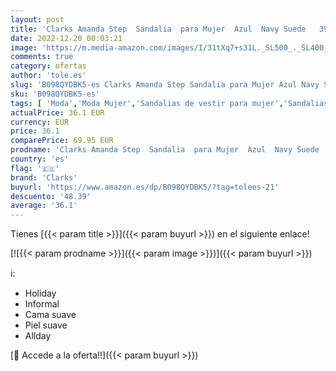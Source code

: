 ```yaml
---
layout: post
title: 'Clarks Amanda Step  Sandalia  para Mujer  Azul  Navy Suede   39.5 EU'
date: 2022-12-20 00:03:21
image: 'https://m.media-amazon.com/images/I/31tXq7+s31L._SL500_._SL400_.jpg'
comments: true
category: ofertas
author: 'tole.es'
slug: 'B098QYDBK5-es Clarks Amanda Step Sandalia para Mujer Azul Navy Suede...'
sku: 'B098QYDBK5-es'
tags: [ 'Moda','Moda Mujer','Sandalias de vestir para mujer','Sandalias y palas de mujer','Zapatos para mujer','clarks','sandalia','🇪🇸', ]
actualPrice: 36.1 EUR
currency: EUR
price: 36.1
comparePrice: 69.95 EUR
prodname: 'Clarks Amanda Step  Sandalia  para Mujer  Azul  Navy Suede   39.5 EU'
country: 'es'
flag: '🇪🇸'
brand: 'Clarks'
buyurl: 'https://www.amazon.es/dp/B098QYDBK5/?tag=tolees-21'
descuento: '48.39'
average: '36.1'
---
```


Tienes [{{< param title >}}]({{< param buyurl >}}) en el siguiente enlace!

[![{{< param prodname >}}]({{< param image >}})]({{< param buyurl >}})

ℹ️:

- Holiday
- Informal
- Cama suave
- Piel suave
- Allday

[🛒 Accede a la oferta!!]({{< param buyurl >}})
